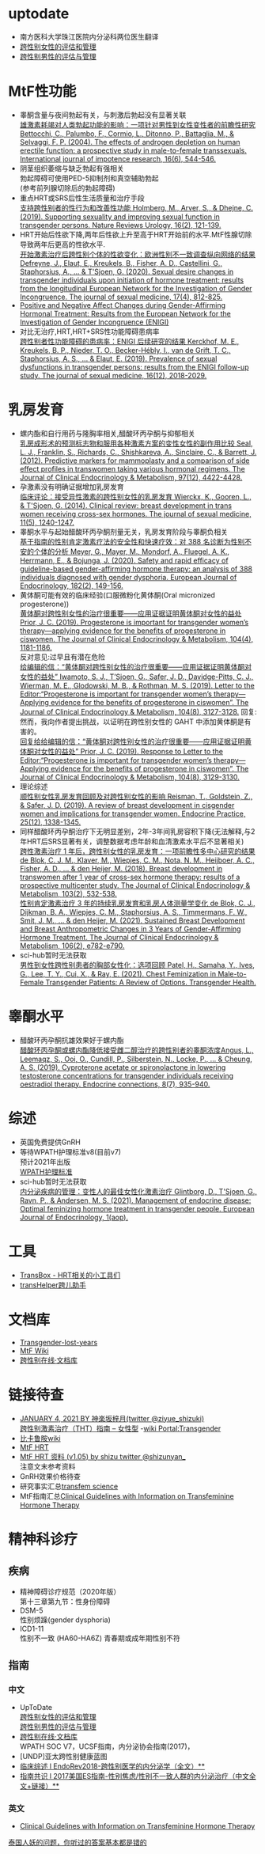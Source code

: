 # uptodate
- 南方医科大学珠江医院内分泌科两位医生翻译
- [跨性别女性的评估和管理](https://www.uptodate.com/contents/zh-Hans/transgender-women-evaluation-and-management)
- [跨性别男性的评估与管理](https://www.uptodate.com/contents/zh-Hans/transgender-men-evaluation-and-management)
# MtF性功能
- 睾酮含量与夜间勃起有关，与刺激后勃起没有显著关联  
[雄激素耗竭对人类勃起功能的影响：一项针对男性到女性变性者的前瞻性研究 Bettocchi, C., Palumbo, F., Cormio, L., Ditonno, P., Battaglia, M., & Selvaggi, F. P. (2004). The effects of androgen depletion on human erectile function: a prospective study in male-to-female transsexuals. International journal of impotence research, 16(6), 544-546.](https://doi.org/10.1038/sj.ijir.3901216)
- 阴茎组织萎缩与缺乏勃起有强相关  
勃起障碍可使用PED-5抑制剂和真空辅助勃起  
(参考前列腺切除后的勃起障碍)
- 重点HRT或SRS后性生活质量和治疗手段  
[支持跨性别者的性行为和改善性功能 Holmberg, M., Arver, S., & Dhejne, C. (2019). Supporting sexuality and improving sexual function in transgender persons. Nature Reviews Urology, 16(2), 121-139.](https://doi.org/10.1038/s41585-018-0108-8)
- HRT开始后性欲下降,两年后性欲上升至高于HRT开始前的水平.MtF性腺切除导致两年后更高的性欲水平.  
[开始激素治疗后跨性别个体的性欲变化：欧洲性别不一致调查纵向网络的结果 Defreyne, J., Elaut, E., Kreukels, B., Fisher, A. D., Castellini, G., Staphorsius, A., ... & T'Sjoen, G. (2020). Sexual desire changes in transgender individuals upon initiation of hormone treatment: results from the longitudinal European Network for the Investigation of Gender Incongruence. The journal of sexual medicine, 17(4), 812-825.](https://doi.org/10.1016/j.jsxm.2019.12.020)
- [Positive and Negative Affect Changes during Gender-Affirming Hormonal Treatment: Results from the European Network for the Investigation of Gender Incongruence (ENIGI) ](https://doi.org/10.3390/jcm10020296)
- 对比无治疗,HRT,HRT+SRS性功能障碍患病率  
[跨性别者性功能障碍的患病率：ENIGI 后续研究的结果 Kerckhof, M. E., Kreukels, B. P., Nieder, T. O., Becker-Hébly, I., van de Grift, T. C., Staphorsius, A. S., ... & Elaut, E. (2019). Prevalence of sexual dysfunctions in transgender persons: results from the ENIGI follow-up study. The journal of sexual medicine, 16(12), 2018-2029.](https://doi.org/10.1016/j.jsxm.2019.09.003)
# 乳房发育
- 螺内酯和自行用药与隆胸率相关,醋酸环丙孕酮与抑郁相关  
[乳房成形术的预测标志物和服用各种激素方案的变性女性的副作用比较 Seal, L. J., Franklin, S., Richards, C., Shishkareva, A., Sinclaire, C., & Barrett, J. (2012). Predictive markers for mammoplasty and a comparison of side effect profiles in transwomen taking various hormonal regimens. The Journal of Clinical Endocrinology & Metabolism, 97(12), 4422-4428.](https://doi.org/10.1210/jc.2012-2030)
- 孕激素没有明确证据增加乳房发育  
[临床评论：接受异性激素的跨性别女性的乳房发育 Wierckx, K., Gooren, L., & T'Sjoen, G. (2014). Clinical review: breast development in trans women receiving cross-sex hormones. The journal of sexual medicine, 11(5), 1240-1247.](https://doi.org/10.1111/jsm.12487)
- 睾酮水平与起始醋酸环丙孕酮剂量无关，乳房发育阶段与睾酮负相关  
[基于指南的性别肯定激素疗法的安全性和快速疗效：对 388 名诊断为性别不安的个体的分析 Meyer, G., Mayer, M., Mondorf, A., Fluegel, A. K., Herrmann, E., & Bojunga, J. (2020). Safety and rapid efficacy of guideline-based gender-affirming hormone therapy: an analysis of 388 individuals diagnosed with gender dysphoria. European Journal of Endocrinology, 182(2), 149-156.](https://doi.org/10.1530/EJE-19-0463)
- 黄体酮可能有效的临床经验(口服微粉化黄体酮(Oral micronized progesterone))  
[黄体酮对跨性别女性的治疗很重要——应用证据证明黄体酮对女性的益处 Prior, J. C. (2019). Progesterone is important for transgender women’s therapy—applying evidence for the benefits of progesterone in ciswomen. The Journal of Clinical Endocrinology & Metabolism, 104(4), 1181-1186.](https://doi.org/10.1210/jc.2018-01777)  
反对意见:过早且有潜在危险  
[给编辑的信：“黄体酮对跨性别女性的治疗很重要——应用证据证明黄体酮对女性的益处” Iwamoto, S. J., T’Sjoen, G., Safer, J. D., Davidge-Pitts, C. J., Wierman, M. E., Glodowski, M. B., & Rothman, M. S. (2019). Letter to the Editor:“Progesterone is important for transgender women’s therapy—Applying evidence for the benefits of progesterone in ciswomen”. The Journal of Clinical Endocrinology & Metabolism, 104(8), 3127-3128.](https://doi.org/10.1210/jc.2019-00249)
回复:然而，我向作者提出挑战，以证明在跨性别女性的 GAHT 中添加黄体酮是有害的。  
[回复给给编辑的信：“黄体酮对跨性别女性的治疗很重要——应用证据证明黄体酮对女性的益处” Prior, J. C. (2019). Response to Letter to the Editor:“Progesterone is important for transgender women’s therapy—Applying evidence for the benefits of progesterone in ciswomen”. The Journal of Clinical Endocrinology & Metabolism, 104(8), 3129-3130.](https://doi.org/10.1210/jc.2019-00524)
- 理论综述  
[顺性别女性乳房发育回顾及对跨性别女性的影响 Reisman, T., Goldstein, Z., & Safer, J. D. (2019). A review of breast development in cisgender women and implications for transgender women. Endocrine Practice, 25(12), 1338-1345.](https://doi.org/10.4158/EP-2019-0183)
- 同样醋酸环丙孕酮治疗下无明显差别，2年-3年间乳房容积下降(无法解释,与2年HRT后SRS显著有关，调整数据考虑年龄和血清激素水平后不显著相关)  
[跨性激素治疗 1 年后，跨性别女性的乳房发育：一项前瞻性多中心研究的结果 de Blok, C. J. M., Klaver, M., Wiepjes, C. M., Nota, N. M., Heijboer, A. C., Fisher, A. D., ... & den Heijer, M. (2018). Breast development in transwomen after 1 year of cross-sex hormone therapy: results of a prospective multicenter study. The Journal of Clinical Endocrinology & Metabolism, 103(2), 532-538.](https://doi.org/10.1210/jc.2017-01927)  
[性别肯定激素治疗 3 年的持续乳房发育和乳房人体测量学变化 de Blok, C. J., Dijkman, B. A., Wiepjes, C. M., Staphorsius, A. S., Timmermans, F. W., Smit, J. M., ... & den Heijer, M. (2021). Sustained Breast Development and Breast Anthropometric Changes in 3 Years of Gender-Affirming Hormone Treatment. The Journal of Clinical Endocrinology & Metabolism, 106(2), e782-e790.](https://doi.org/10.1210/clinem/dgaa841)
- sci-hub暂时无法获取  
[男性到女性跨性别患者的胸部女性化：选项回顾 Patel, H., Samaha, Y., Ives, G., Lee, T. Y., Cui, X., & Ray, E. (2021). Chest Feminization in Male-to-Female Transgender Patients: A Review of Options. Transgender Health.](https://doi.org/10.1089/trgh.2020.0057)
# 睾酮水平
- 醋酸环丙孕酮抗雄效果好于螺内酯  
[醋酸环丙孕酮或螺内酯降低接受雌二醇治疗的跨性别者的睾酮浓度Angus, L., Leemaqz, S., Ooi, O., Cundill, P., Silberstein, N., Locke, P., ... & Cheung, A. S. (2019). Cyproterone acetate or spironolactone in lowering testosterone concentrations for transgender individuals receiving oestradiol therapy. Endocrine connections, 8(7), 935-940.](https://doi.org/10.1530/EC-19-0272)
# 综述
- 英国免费提供GnRH
- 等待WPATH护理标准v8(目前v7)  
预计2021年出版  
[WPATH护理标准](https://www.wpath.org/publications/soc)
- sci-hub暂时无法获取  
[内分泌疾病的管理：变性人的最佳女性化激素治疗 Glintborg, D., T'Sjoen, G., Ravn, P., & Andersen, M. S. (2021). Management of endocrine disease: Optimal feminizing hormone treatment in transgender people. European Journal of Endocrinology, 1(aop).](https://doi.org/10.1530/EJE-21-0059)
# 工具
- [TransBox - HRT相关的小工具们](https://github.com/Pix-00/TransBox)
- [transHelper跨儿助手](https://github.com/MsZhu-trans/transHelper-release)
# 文档库
- [Transgender-lost-years](https://github.com/KristallWang/Transgender-lost-years)
- [MtF Wiki](https://mtf.wiki/)
- [跨性别在线·文档库](https://docs.transonline.org.cn/)
# 链接待查
- [JANUARY 4, 2021 BY 神楽坂梓月(twitter @ziyue_shizuki)  
跨性别激素治疗（THT）指南 – 女性型](http://opengl106.oikawa.moe/2021/01/04/transgender-hormone-therapy-mtf-instructions/)
-[wiki Portal:Transgender](https://en.wikipedia.org/wiki/Portal:Transgender)
- [比卡鲁胺wiki](https://en.wikipedia.org/wiki/Medical_uses_of_bicalutamide#Transgender_hormone_therapy)
- [MtF HRT](https://en.wikipedia.org/wiki/Feminizing_hormone_therapy)
- [MtF HRT 资料 (v1.05) by shizu twitter @shizunyan_](https://docs.google.com/presentation/d/1PzE-rmtwBMOrgXcsI_RIDAKTUIe3fx5h-PmEbzRgBBA/edit#slide=id.gd20f122bcb_13_0)  
注意文末参考资料
- GnRH效果价格待查
- 研究事实汇总[transfem science](https://transfemscience.org/articles/)
- MtF指南汇总[Clinical Guidelines with Information on Transfeminine Hormone Therapy](https://transfemscience.org/articles/transfem-hormone-guidelines/)
# 精神科诊疗
## 疾病
- 精神障碍诊疗规范（2020年版）  
第十三章第九节：性身份障碍
- DSM-5  
性别烦躁(gender dysphoria)
- ICD1-11  
性别不一致 (HA60-HA6Z)
青春期或成年期性别不符
## 指南
### 中文
- UpToDate  
[跨性别女性的评估和管理](https://www.uptodate.com/contents/zh-Hans/transgender-women-evaluation-and-management)  
[跨性别男性的评估与管理](https://www.uptodate.com/contents/zh-Hans/transgender-men-evaluation-and-management)
- [跨性别在线·文档库](https://docs.transonline.org.cn/)  
WPATH SOC V7，UCSF指南，内分泌协会指南(2017)，
- [UNDP]亚太跨性别健康蓝图
- [临床综述 l EndoRev2018-跨性别医学的内分泌学（全文）** ](https://mp.weixin.qq.com/s?__biz=MzIwMTk4MzY2OQ==&mid=2247494445&idx=1&sn=7493ba14eb2ad803343ce2dc5bea9e44&chksm=96e738f7a190b1e189dd3e1bead008dbbe34ed4712f0f9d4c0b341905fec14cd34908c48298e&mpshare=1&scene=22&srcid=1207unB0Q2ATbJoT4m3hjku3&sharer_sharetime=1638874230059&sharer_shareid=a9f3bd4ed6184c7d70934f10bb760b11#rd)
- [指南共识 l 2017美国ES指南-性别焦虑/性别不一致人群的内分泌治疗（中文全文+链接）** ](https://mp.weixin.qq.com/s?__biz=MzIwMTk4MzY2OQ==&mid=2247490794&idx=1&sn=7541901b0836ce40a0ef2ed683744c60&chksm=96e4cf30a193462617f755fead75cd1606d94db9e0e36367c8c99ea06367d5ca704804fe87e0&scene=21#wechat_redirect)
### 英文
- [Clinical Guidelines with Information on Transfeminine Hormone Therapy](https://transfemscience.org/articles/transfem-hormone-guidelines/)

[泰国人妖的问题，你听过的答案基本都是错的](https://zhuanlan.zhihu.com/p/53722139)